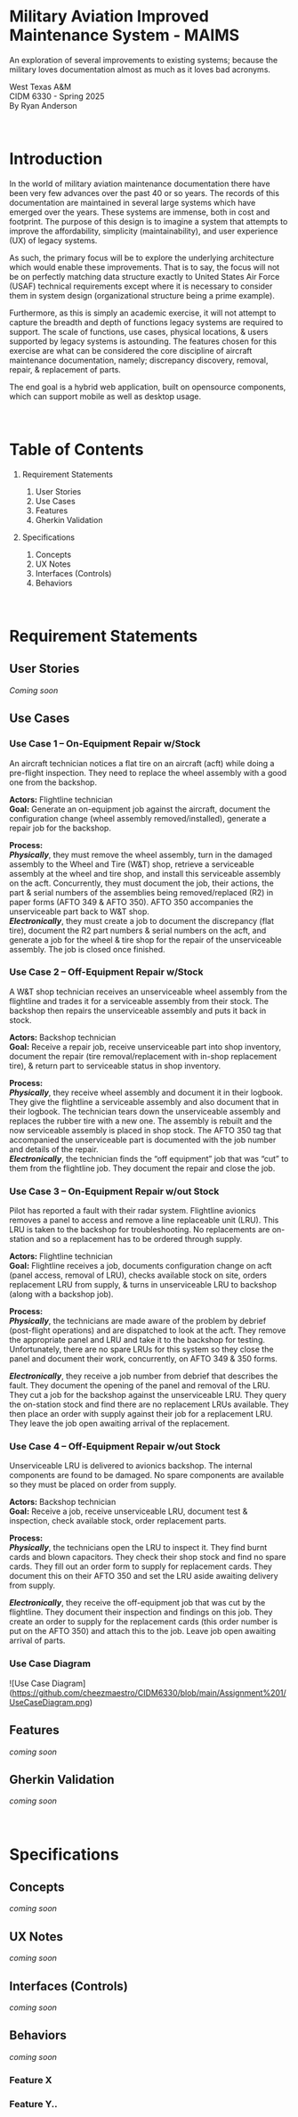 # Military Aviation Improved Maintenance System - MAIMS
An exploration of several improvements to existing systems; because the military loves documentation almost as much as it loves bad acronyms.

West Texas A&M  
CIDM 6330 - Spring 2025  
By Ryan Anderson
<div style="page-break-after: always; visibility: hidden"> 
\pagebreak 
</div>

# Introduction
In the world of military aviation maintenance documentation there have been very few advances over the past 40 or so years.
The records of this documentation are maintained in several large systems which have emerged over the years.
These systems are immense, both in cost and footprint. The purpose of this design is to imagine a system that attempts to improve the affordability, simplicity (maintainability),
and user experience (UX) of legacy systems.

As such, the primary focus will be to explore the underlying architecture which would enable these improvements.
That is to say, the focus will not be on perfectly matching data structure exactly to United States Air Force (USAF) technical
requirements except where it is necessary to consider them in system design (organizational structure being a prime example).

Furthermore, as this is simply an academic exercise, it will not attempt to capture the breadth and depth of functions
legacy systems are required to support. The scale of functions, use cases, physical locations, & users supported by legacy systems
is astounding. The features chosen for this exercise are what can be considered the core discipline of aircraft maintenance documentation, namely;
discrepancy discovery, removal, repair, & replacement of parts.

The end goal is a hybrid web application, built on opensource components, which can support mobile as well as desktop usage.

<div style="page-break-after: always; visibility: hidden"> 
\pagebreak 
</div>

# Table of Contents

1. Requirement Statements
    1. User Stories
    2. Use Cases
    3. Features
    4. Gherkin Validation

2. Specifications
    1. Concepts
    2. UX Notes
    3. Interfaces (Controls)
    4. Behaviors

<div style="page-break-after: always; visibility: hidden"> 
\pagebreak 
</div>

# Requirement Statements

## User Stories
*Coming soon*

## Use Cases
### Use Case 1 – On-Equipment Repair w/Stock
An aircraft technician notices a flat tire on an aircraft (acft) while doing a pre-flight
inspection. They need to replace the wheel assembly with a good one from the
backshop.

**Actors:** Flightline technician  
**Goal:** Generate an on-equipment job against the aircraft, document the configuration change (wheel assembly removed/installed), generate a repair job for the backshop.  

**Process:**  
***Physically***, they must remove the wheel assembly, turn in the damaged assembly to the Wheel
and Tire (W&amp;T) shop, retrieve a serviceable assembly at the wheel and tire shop, and install this
serviceable assembly on the acft. Concurrently, they must document the job, their actions, the
part &amp; serial numbers of the assemblies being removed/replaced (R2) in paper forms (AFTO
349 &amp; AFTO 350). AFTO 350 accompanies the unserviceable part back to W&amp;T shop.  
***Electronically***, they must create a job to document the discrepancy (flat tire), document the R2
part numbers &amp; serial numbers on the acft, and generate a job for the wheel &amp; tire shop for the
repair of the unserviceable assembly. The job is closed once finished.

### Use Case 2 – Off-Equipment Repair w/Stock
A W&amp;T shop technician receives an unserviceable wheel assembly from the flightline and
trades it for a serviceable assembly from their stock. The backshop then repairs the
unserviceable assembly and puts it back in stock.

**Actors:** Backshop technician  
**Goal:** Receive a repair job, receive unserviceable part into shop inventory, document the repair (tire removal/replacement with in-shop replacement tire),
 & return part to serviceable status in shop inventory.  

**Process:**  
***Physically***, they receive wheel assembly and document it in their logbook. They give the
flightline a serviceable assembly and also document that in their logbook. The technician tears
down the unserviceable assembly and replaces the rubber tire with a new one. The assembly is
rebuilt and the now serviceable assembly is placed in shop stock. The AFTO 350 tag that
accompanied the unserviceable part is documented with the job number and details of the
repair.  
***Electronically***, the technician finds the “off equipment” job that was “cut” to them from the
flightline job. They document the repair and close the job.

### Use Case 3 – On-Equipment Repair w/out Stock
Pilot has reported a fault with their radar system. Flightline avionics removes a panel to
access and remove a line replaceable unit (LRU). This LRU is taken to the backshop for
troubleshooting. No replacements are on-station and so a replacement has to be ordered
through supply.

**Actors:** Flightline technician  
**Goal:** Flightline receives a job, documents configuration change on acft (panel access, removal of LRU), 
checks available stock on site, orders replacement LRU from supply, & turns in unserviceable LRU to backshop (along with a backshop job).

**Process:**  
***Physically***, the technicians are made aware of the problem by debrief (post-flight operations)
and are dispatched to look at the acft. They remove the appropriate panel and LRU and take it
to the backshop for testing. Unfortunately, there are no spare LRUs for this system so they
close the panel and document their work, concurrently, on AFTO 349 &amp; 350 forms.

***Electronically***, they receive a job number from debrief that describes the fault. They document
the opening of the panel and removal of the LRU. They cut a job for the backshop against the
unserviceable LRU. They query the on-station stock and find there are no replacement LRUs
available. They then place an order with supply against their job for a replacement LRU. They
leave the job open awaiting arrival of the replacement.

### Use Case 4 – Off-Equipment Repair w/out Stock
Unserviceable LRU is delivered to avionics backshop. The internal components are
found to be damaged. No spare components are available so they must be placed on
order from supply.

**Actors:** Backshop technician  
**Goal:** Receive a job, receive unserviceable LRU, document test & inspection, check available stock, order replacement parts.

**Process:**  
***Physically***, the technicians open the LRU to inspect it. They find burnt cards and blown
capacitors. They check their shop stock and find no spare cards. They fill out an order form to
supply for replacement cards. They document this on their AFTO 350 and set the LRU aside
awaiting delivery from supply.

***Electronically***, they receive the off-equipment job that was cut by the flightline. They document
their inspection and findings on this job. They create an order to supply for the replacement
cards (this order number is put on the AFTO 350) and attach this to the job. Leave job open
awaiting arrival of parts.

### Use Case Diagram
![Use Case Diagram] (https://github.com/cheezmaestro/CIDM6330/blob/main/Assignment%201/UseCaseDiagram.png)

## Features
*coming soon*

## Gherkin Validation
*coming soon*

<div style="page-break-after: always; visibility: hidden"> 
\pagebreak 
</div>

# Specifications

## Concepts
*coming soon*

## UX Notes
*coming soon*

## Interfaces (Controls)
*coming soon*

## Behaviors
*coming soon*

### Feature X

### Feature Y..